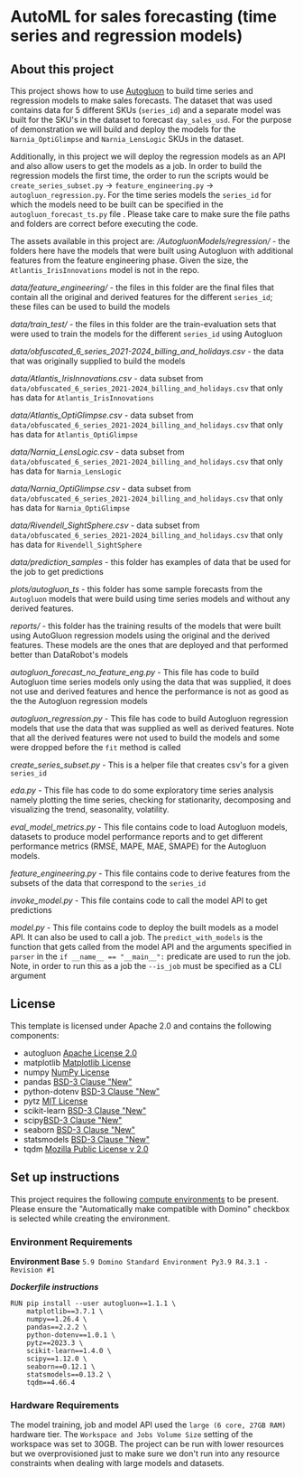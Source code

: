 # AutoML for sales forecasting (time series and regression models)

## About this project
This project shows how to use [Autogluon](https://auto.gluon.ai/stable/index.html) to build time series and regression models to make sales forecasts. The dataset that was used contains data for 5 different SKUs (`series_id`) and a separate model was built for the SKU's in the dataset to forecast `day_sales_usd`. For the purpose of demonstration we will build and deploy the models for the `Narnia_OptiGlimpse` and `Narnia_LensLogic` SKUs in the dataset.

Additionally, in this project we will deploy the regression models as an API and also allow users to get the models as a job. In order to build the regression models the first time, the order to run the scripts would be `create_series_subset.py` -> `feature_engineering.py` -> `autogluon_regression.py`. For the time series models the `series_id` for which the models need to be built can be specified in the `autogluon_forecast_ts.py` file . Please take care to make sure the file paths and folders are correct before executing the code.

The assets available in this project are:
*/AutogluonModels/regression/* - the folders here have the models that were built using Autogluon with additional features from the feature engineering phase. Given the size, the `Atlantis_IrisInnovations` model is not in the repo.

*data/feature_engineering/* - the files in this folder are the final files that contain all the original and derived features for the different `series_id`; these files can be used to build the models

*data/train_test/* - the files in this folder are the train-evaluation sets that were used to train the models for the different `series_id` using Autogluon

*data/obfuscated_6_series_2021-2024_billing_and_holidays.csv* - the data that was originally supplied to build the models

*data/Atlantis_IrisInnovations.csv* - data subset from `data/obfuscated_6_series_2021-2024_billing_and_holidays.csv` that only has data for `Atlantis_IrisInnovations`

*data/Atlantis_OptiGlimpse.csv* - data subset from `data/obfuscated_6_series_2021-2024_billing_and_holidays.csv` that only has data for `Atlantis_OptiGlimpse`

*data/Narnia_LensLogic.csv* - data subset from `data/obfuscated_6_series_2021-2024_billing_and_holidays.csv` that only has data for `Narnia_LensLogic`

*data/Narnia_OptiGlimpse.csv* - data subset from `data/obfuscated_6_series_2021-2024_billing_and_holidays.csv` that only has data for `Narnia_OptiGlimpse`

*data/Rivendell_SightSphere.csv* - data subset from `data/obfuscated_6_series_2021-2024_billing_and_holidays.csv` that only has data for `Rivendell_SightSphere`

*data/prediction_samples* - this folder has examples of data that be used for the job to get predictions

*plots/autogluon_ts* - this folder has some sample forecasts from the `Autogluon` models that were build using time series models and without any derived features. 

*reports/* - this folder has the training results of the models that were built using AutoGluon regression models using the original and the derived features. These models are the ones that are deployed and that performed better than DataRobot's models

*autogluon_forecast_no_feature_eng.py* - This file has code to build Autogluon time series models only using the data that was supplied, it does not use and derived features and hence the performance is not as good as the the Autogluon regression models

*autogluon_regression.py* - This file has code to build Autogluon regression models that use the data that was supplied as well as derived features. Note that all the derived features were not used to build the models and some were dropped before the `fit` method is called

*create_series_subset.py* - This is a helper file that creates csv's for a given `series_id`

*eda.py* - This file has code to do some exploratory time series analysis namely plotting the time series, checking for stationarity, decomposing and visualizing the trend, seasonality, volatility.

*eval_model_metrics.py* - This file contains code to load Autogluon models, datasets to produce model performance reports and to get different performance metrics (RMSE, MAPE, MAE, SMAPE) for the Autogluon models. 

*feature_engineering.py* - This file contains code to derive features from the subsets of the data that correspond to the `series_id`

*invoke_model.py* - This file contains code to call the model API to get predictions

*model.py* - This file contains code to deploy the built models as a model API. It can also be used to call a job. The `predict_with_models` is the function that gets called from the model API and the arguments specified in `parser` in the `if __name__ == "__main__":` predicate are used to run the job. Note, in order to run this as a job the `--is_job` must be specified as a CLI argument 

## License
This template is licensed under Apache 2.0 and contains the following components: 
* autogluon [Apache License 2.0](https://github.com/autogluon/autogluon/blob/master/LICENSE)
* matplotlib [Matplotlib License ](https://github.com/matplotlib/matplotlib/blob/main/LICENSE/LICENSE)
* numpy [NumPy License](https://numpy.org/doc/stable/license.html)
* pandas [BSD-3 Clause "New"](https://github.com/pandas-dev/pandas/blob/main/LICENSE)
* python-dotenv [BSD-3 Clause "New"](https://github.com/theskumar/python-dotenv/blob/main/LICENSE)
* pytz [MIT License](https://github.com/newvem/pytz/blob/master/LICENSE.txt)
* scikit-learn [BSD-3 Clause "New"](https://github.com/scikit-learn/scikit-learn/blob/main/COPYING)
* scipy[BSD-3 Clause "New"](https://github.com/scipy/scipy/blob/main/LICENSE.txt)
* seaborn [BSD-3 Clause "New"](https://github.com/mwaskom/seaborn/blob/master/LICENSE.md)
* statsmodels [BSD-3 Clause "New"](https://github.com/statsmodels/statsmodels/blob/main/LICENSE.txt)
* tqdm [Mozilla Public License v 2.0](https://github.com/tqdm/tqdm/blob/master/LICENCE)


## Set up instructions

This project requires the following [compute environments](https://docs.dominodatalab.com/en/latest/user_guide/f51038/environments/) to be present. Please ensure the "Automatically make compatible with Domino" checkbox is selected while creating the environment.

### Environment Requirements

**Environment Base**
`5.9 Domino Standard Environment Py3.9 R4.3.1 - Revision #1`

***Dockerfile instructions***
```
RUN pip install --user autogluon==1.1.1 \
	matplotlib==3.7.1 \
	numpy==1.26.4 \
	pandas==2.2.2 \
	python-dotenv==1.0.1 \
	pytz==2023.3 \
	scikit-learn==1.4.0 \
	scipy==1.12.0 \
	seaborn==0.12.1 \
	statsmodels==0.13.2 \
	tqdm==4.66.4
```

### Hardware Requirements
The model training, job and model API used the `large (6 core, 27GB RAM)` hardware tier. The `Workspace and Jobs Volume Size` setting of the workspace was set to 30GB. The project can be run with lower resources but we overprovisioned just to make sure we don't run into any resource constraints when dealing with large models and datasets.

